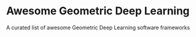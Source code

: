# Awesome Geometric Deep Learning
A curated list of awesome Geometric Deep Learning software frameworks
